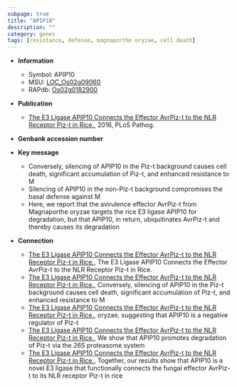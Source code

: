 ```yaml
---
subpage: true
title: "APIP10"
description: ""
category: genes
tags: [resistance, defense, magnaporthe oryzae, cell death]
---
```


* **Information**  
    + Symbol: APIP10  
    + MSU: [LOC_Os02g09060](http://rice.plantbiology.msu.edu/cgi-bin/ORF_infopage.cgi?orf=LOC_Os02g09060)  
    + RAPdb: [Os02g0182900](http://rapdb.dna.affrc.go.jp/viewer/gbrowse_details/irgsp1?name=Os02g0182900)  

* **Publication**  
    + [The E3 Ligase APIP10 Connects the Effector AvrPiz-t to the NLR Receptor Piz-t in Rice.](http://www.ncbi.nlm.nih.gov/pubmed?term=The+E3+Ligase+APIP10+Connects+the+Effector+AvrPiz-t+to+the+NLR+Receptor+Piz-t+in+Rice.%5BTitle%5D), 2016, PLoS Pathog.

* **Genbank accession number**  

* **Key message**  
    + Conversely, silencing of APIP10 in the Piz-t background causes cell death, significant accumulation of Piz-t, and enhanced resistance to M
    + Silencing of APIP10 in the non-Piz-t background compromises the basal defense against M
    + Here, we report that the avirulence effector AvrPiz-t from Magnaporthe oryzae targets the rice E3 ligase APIP10 for degradation, but that APIP10, in return, ubiquitinates AvrPiz-t and thereby causes its degradation

* **Connection**  
    + [The E3 Ligase APIP10 Connects the Effector AvrPiz-t to the NLR Receptor Piz-t in Rice.](http://www.ncbi.nlm.nih.gov/pubmed?term=The+E3+Ligase+APIP10+Connects+the+Effector+AvrPiz-t+to+the+NLR+Receptor+Piz-t+in+Rice.%5BTitle%5D), The E3 Ligase APIP10 Connects the Effector AvrPiz-t to the NLR Receptor Piz-t in Rice.
    + [The E3 Ligase APIP10 Connects the Effector AvrPiz-t to the NLR Receptor Piz-t in Rice.](http://www.ncbi.nlm.nih.gov/pubmed?term=The+E3+Ligase+APIP10+Connects+the+Effector+AvrPiz-t+to+the+NLR+Receptor+Piz-t+in+Rice.%5BTitle%5D), Conversely, silencing of APIP10 in the Piz-t background causes cell death, significant accumulation of Piz-t, and enhanced resistance to M
    + [The E3 Ligase APIP10 Connects the Effector AvrPiz-t to the NLR Receptor Piz-t in Rice.](http://www.ncbi.nlm.nih.gov/pubmed?term=The+E3+Ligase+APIP10+Connects+the+Effector+AvrPiz-t+to+the+NLR+Receptor+Piz-t+in+Rice.%5BTitle%5D), oryzae, suggesting that APIP10 is a negative regulator of Piz-t
    + [The E3 Ligase APIP10 Connects the Effector AvrPiz-t to the NLR Receptor Piz-t in Rice.](http://www.ncbi.nlm.nih.gov/pubmed?term=The+E3+Ligase+APIP10+Connects+the+Effector+AvrPiz-t+to+the+NLR+Receptor+Piz-t+in+Rice.%5BTitle%5D), We show that APIP10 promotes degradation of Piz-t via the 26S proteasome system
    + [The E3 Ligase APIP10 Connects the Effector AvrPiz-t to the NLR Receptor Piz-t in Rice.](http://www.ncbi.nlm.nih.gov/pubmed?term=The+E3+Ligase+APIP10+Connects+the+Effector+AvrPiz-t+to+the+NLR+Receptor+Piz-t+in+Rice.%5BTitle%5D), Together, our results show that APIP10 is a novel E3 ligase that functionally connects the fungal effector AvrPiz-t to its NLR receptor Piz-t in rice



